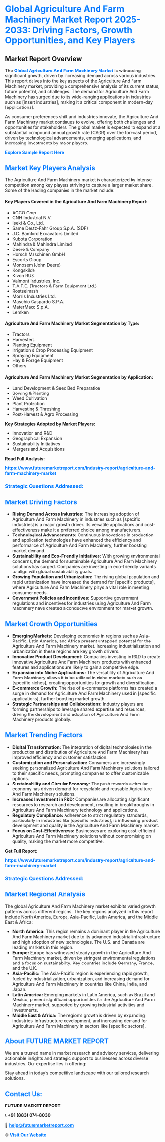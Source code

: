 <h1 style="color: #007BFF;">Global Agriculture And Farm Machinery Market Report 2025-2033: Driving Factors, Growth Opportunities, and Key Players</h1>

<section id="overview">
<h2>Market Report Overview</h2>
<p>The <a href="https://www.futuremarketreport.com/industry-report/agriculture-and-farm-machinery-market" style="color: #007BFF; text-decoration: none;"><strong>Global Agriculture And Farm Machinery Market</strong></a> is witnessing significant growth, driven by increasing demand across various industries. This report delves into the key aspects of the Agriculture And Farm Machinery market, providing a comprehensive analysis of its current status, future potential, and challenges. The demand for Agriculture And Farm Machinery has surged due to its wide-ranging applications in industries such as [insert industries], making it a critical component in modern-day [applications].</p>
<p>As consumer preferences shift and industries innovate, the Agriculture And Farm Machinery market continues to evolve, offering both challenges and opportunities for stakeholders. The global market is expected to expand at a substantial compound annual growth rate (CAGR) over the forecast period, driven by technological advancements, emerging applications, and increasing investments by major players.</p>
</section>

<section id="overview">
<p><a href="https://www.futuremarketreport.com/request-sample/reportId=45835" style="color: #007BFF; text-decoration: none;"><strong>Explore Sample Report Here</strong></a></p>
</section>

<section id="key-players">
<h2 style="color: #007BFF;">Market Key Players Analysis</h2>
<p>The Agriculture And Farm Machinery market is characterized by intense competition among key players striving to capture a larger market share. Some of the leading companies in the market include:</p>
<h4>Key Players Covered in the Agriculture And Farm Machinery Report:</h4>
<ul><li>AGCO Corp.</li><li>CNH Industrial N.V.</li><li>Iseki &amp; Co., Ltd.</li><li>Same Deutz-Fahr Group S.p.A. (SDF)</li><li>J.C. Bamford Excavators Limited</li><li>Kubota Corporation</li><li>Mahindra &amp; Mahindra Limited</li><li>Deere &amp; Company</li><li>Horsch Maschinen GmbH</li><li>Escorts Group</li><li>Monosem (John Deere)</li><li>Kongskilde</li><li>Kivon RUS</li><li>Valmont Industries, Inc.</li><li>T.A.F.E. (Tractors &amp; Farm Equipment Ltd.)</li><li>Rostselmash</li><li>Morris Industries Ltd.</li><li>Maschio Gaspardo S.P.A.</li><li>MaterMacc S.p.A.</li><li>Lemken</li></ul>
<h4>Agriculture And Farm Machinery Market Segmentation by Type:</h4>
<ul><li>Tractors</li><li>Harvesters</li><li>Planting Equipment</li><li>Irrigation &amp; Crop Processing Equipment</li><li>Spraying Equipment</li><li>Hay &amp; Forage Equipment</li><li>Others</li></ul>

<h4>Agriculture And Farm Machinery Market Segmentation by Application:</h4>
<ul><li>Land Development &amp; Seed Bed Preparation</li><li>Sowing &amp; Planting</li><li>Weed Cultivation</li><li>Plant Protection</li><li>Harvesting &amp; Threshing</li><li>Post-Harvest &amp; Agro Processing</li></ul>
<p><strong>Key Strategies Adopted by Market Players:</strong></p>
<ul>
<li>Innovation and R&D</li>
<li>Geographical Expansion</li>
<li>Sustainability Initiatives</li>
<li>Mergers and Acquisitions</li>
</ul>
</section>

<section>
<p><strong>Read Full Analysis: </strong></p><a href="https://www.futuremarketreport.com/industry-report/agriculture-and-farm-machinery-market" style="color: #007BFF; text-decoration: none;"><strong>https://www.futuremarketreport.com/industry-report/agriculture-and-farm-machinery-market</strong></a>
<h3 style="color: #007BFF;">Strategic Questions Addressed:</h3>
</section>

<section id="driving-factors">
<h2 style="color: #007BFF;">Market Driving Factors</h2>
<ul>
<li><strong>Rising Demand Across Industries:</strong> The increasing adoption of Agriculture And Farm Machinery in industries such as [specific industries] is a major growth driver. Its versatile applications and cost-effectiveness make it a preferred choice among manufacturers.</li>
<li><strong>Technological Advancements:</strong> Continuous innovations in production and application technologies have enhanced the efficiency and performance of Agriculture And Farm Machinery, further boosting market demand.</li>
<li><strong>Sustainability and Eco-Friendly Initiatives:</strong> With growing environmental concerns, the demand for sustainable Agriculture And Farm Machinery solutions has surged. Companies are investing in eco-friendly variants to align with global sustainability goals.</li>
<li><strong>Growing Population and Urbanization:</strong> The rising global population and rapid urbanization have increased the demand for [specific products], where Agriculture And Farm Machinery plays a vital role in meeting consumer needs.</li>
<li><strong>Government Policies and Incentives:</strong> Supportive government regulations and incentives for industries using Agriculture And Farm Machinery have created a conducive environment for market growth.</li>
</ul>
</section>

<section id="growth-opportunities">
<h2 style="color: #007BFF;">Market Growth Opportunities</h2>
<ul>
<li><strong>Emerging Markets:</strong> Developing economies in regions such as Asia-Pacific, Latin America, and Africa present untapped potential for the Agriculture And Farm Machinery market. Increasing industrialization and urbanization in these regions are key growth drivers.</li>
<li><strong>Innovative Product Development:</strong> Companies investing in R&D to create innovative Agriculture And Farm Machinery products with enhanced features and applications are likely to gain a competitive edge.</li>
<li><strong>Expansion into Niche Applications:</strong> The versatility of Agriculture And Farm Machinery allows it to be utilized in niche markets such as [specific niches], creating opportunities for growth and diversification.</li>
<li><strong>E-commerce Growth:</strong> The rise of e-commerce platforms has created a surge in demand for Agriculture And Farm Machinery used in [specific applications], further boosting market growth.</li>
<li><strong>Strategic Partnerships and Collaborations:</strong> Industry players are forming partnerships to leverage shared expertise and resources, driving the development and adoption of Agriculture And Farm Machinery products globally.</li>
</ul>
</section>

<section id="trending-factors">
<h2 style="color: #007BFF;">Market Trending Factors</h2>
<ul>
<li><strong>Digital Transformation:</strong> The integration of digital technologies in the production and distribution of Agriculture And Farm Machinery has improved efficiency and customer satisfaction.</li>
<li><strong>Customization and Personalization:</strong> Consumers are increasingly seeking personalized Agriculture And Farm Machinery solutions tailored to their specific needs, prompting companies to offer customizable options.</li>
<li><strong>Sustainability and Circular Economy:</strong> The push towards a circular economy has driven demand for recyclable and reusable Agriculture And Farm Machinery solutions.</li>
<li><strong>Increased Investment in R&D:</strong> Companies are allocating significant resources to research and development, resulting in breakthroughs in Agriculture And Farm Machinery technology and applications.</li>
<li><strong>Regulatory Compliance:</strong> Adherence to strict regulatory standards, particularly in industries like [specific industries], is influencing product development and quality in the Agriculture And Farm Machinery market.</li>
<li><strong>Focus on Cost-Effectiveness:</strong> Businesses are exploring cost-efficient Agriculture And Farm Machinery solutions without compromising on quality, making the market more competitive.</li>
</ul>
</section>

<section>
<p><strong>Get Full Report: </strong></p><a href="https://www.futuremarketreport.com/industry-report/agriculture-and-farm-machinery-market" style="color: #007BFF; text-decoration: none;"><strong>https://www.futuremarketreport.com/industry-report/agriculture-and-farm-machinery-market</strong></a>
<h3 style="color: #007BFF;">Strategic Questions Addressed:</h3>
</section>


<section id="regional-analysis">
<h2 style="color: #007BFF;">Market Regional Analysis</h2>
<p>The global Agriculture And Farm Machinery market exhibits varied growth patterns across different regions. The key regions analyzed in this report include North America, Europe, Asia-Pacific, Latin America, and the Middle East & Africa:</p>
<ul>
<li><strong>North America:</strong> This region remains a dominant player in the Agriculture And Farm Machinery market due to its advanced industrial infrastructure and high adoption of new technologies. The U.S. and Canada are leading markets in this region.</li>
<li><strong>Europe:</strong> Europe has witnessed steady growth in the Agriculture And Farm Machinery market, driven by stringent environmental regulations and a focus on sustainability. Key countries include Germany, France, and the U.K.</li>
<li><strong>Asia-Pacific:</strong> The Asia-Pacific region is experiencing rapid growth, fueled by industrialization, urbanization, and increasing demand for Agriculture And Farm Machinery in countries like China, India, and Japan.</li>
<li><strong>Latin America:</strong> Emerging markets in Latin America, such as Brazil and Mexico, present significant opportunities for the Agriculture And Farm Machinery market, supported by growing industrial activities and investments.</li>
<li><strong>Middle East & Africa:</strong> The region’s growth is driven by expanding industries, infrastructure development, and increasing demand for Agriculture And Farm Machinery in sectors like [specific sectors].</li>
</ul>
</section>

<footer>
<h2 style="color: #007BFF;">About FUTURE MARKET REPORT</h2>
<p>We are a trusted name in market research and advisory services, delivering actionable insights and strategic support to businesses across diverse industries. Our expertise lies in offering:</p>

<p>Stay ahead in today’s competitive landscape with our tailored research solutions.</p>

<h2 style="color: #007BFF;">Contact Us:</h2>
<p><strong>FUTURE MARKET REPORT</strong></p>
<p>📞 <strong>+91 (883) 074-8030</strong></p>
<p>📧 <strong><a href="mailto:help@futuremarketreport.com" style="color: #007BFF;">help@futuremarketreport.com</a></strong></p>
<p>🌐 <strong><a href="https://www.futuremarketreport.com/" style="color: #007BFF;">Visit Our Website</a></strong></p>
</footer>